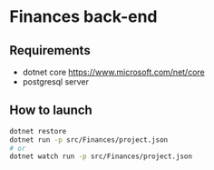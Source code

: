 # Finances back-end

## Requirements
* dotnet core https://www.microsoft.com/net/core
* postgresql server

## How to launch
```bash
dotnet restore
dotnet run -p src/Finances/project.json
# or
dotnet watch run -p src/Finances/project.json
```